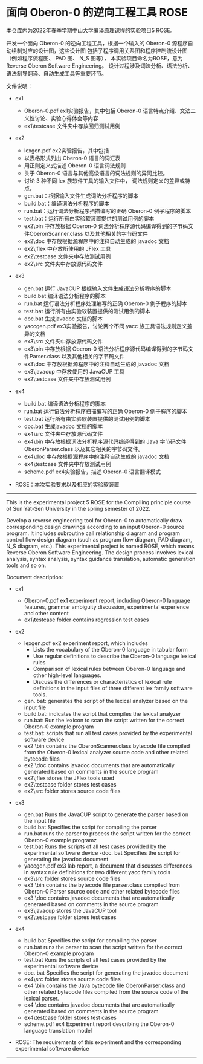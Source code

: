 # 面向 Oberon-0 的逆向工程工具  ROSE

本仓库内为2022年春季学期中山大学编译原理课程的实验项目5 ROSE。

开发一个面向 Oberon-0 的逆向工程工具，根据一个输入的 Oberon-0 源程序自动绘制对应的设计图，这些设计图
包括子程序调用关系图和程序控制流设计图（例如程序流程图、 PAD 图、 N_S 图等）， 本实验项目命名为ROSE，意为 Reverse Oberon Software Engineering。  设计过程涉及词法分析、语法分析、语法制导翻译、自动生成工具等重要环节。    

文件说明：

- ex1
  - Oberon-0.pdf  ex1实验报告，其中包括 Oberon-0 语言特点介绍、文法二义性讨论、实验心得体会等内容  
  - ex1\testcase 文件夹中存放回归测试用例
- ex2
  -  lexgen.pdf  ex2实验报告，其中包括
    - 以表格形式列出 Oberon-0 语言的词汇表
    - 用正则定义式描述 Oberon-0 语言词法规则
    - 关于 Oberon-0 语言与其他高级语言的词法规则的异同比较。
    - 讨论 3 种不同 lex 族软件工具的输入文件中， 词法规则定义的差异或特点。  
  - gen.bat：根据输入文件生成词法分析程序的脚本 
  - build.bat：编译词法分析程序的脚本 
  - run.bat：运行词法分析程序扫描编写的正确 Oberon-0 例子程序的脚本
  - test.bat：运行所有由实验软装置提供的测试用例的脚本 
  - ex2\bin 中存放根据 Oberon-0 词法分析程序源代码编译得到的字节码文件OberonScanner.class 以及其他相关的字节码文件
  - ex2\doc 中存放根据源程序中的注释自动生成的 javadoc 文档
  - ex2\jflex 中存放所使用的 JFlex 工具  
  - ex2\testcase 文件夹中存放测试用例
  - ex2\src 文件夹中存放源代码文件

- ex3
  - gen.bat 运行 JavaCUP 根据输入文件生成语法分析程序的脚本 
  - build.bat 编译语法分析程序的脚本 
  - run.bat 运行语法分析程序处理编写的正确 Oberon-0 例子程序的脚本
  - test.bat 运行所有由实验软装置提供的测试用例的脚本 
  - doc.bat 生成javadoc 文档的脚本
  - yaccgen.pdf ex3实验报告，讨论两个不同 yacc 族工具语法规则定义差异的文档  
  - ex3\src 文件夹中存放源代码文件
  - ex3\bin 中存放根据 Oberon-0 语法分析程序源代码编译得到的字节码文件Parser.class 以及其他相关的字节码文件
  - ex3\doc 中存放根据源程序中的注释自动生成的 javadoc 文档
  - ex3\javacup 中存放使用的 JavaCUP 工具
  - ex2\testcase 文件夹中存放测试用例
- ex4
  - build.bat 编译语法分析程序的脚本
  - run.bat 运行语法分析程序扫描编写的正确 Oberon-0 例子程序的脚本
  - test.bat 运行所有由实验软装置提供的测试用例的脚本 
  - doc.bat 生成javadoc 文档的脚本
  - ex4\src 文件夹中存放源代码文件
  - ex4\bin 中存放根据词法分析程序源代码编译得到的 Java 字节码文件OberonParser.class 以及其它相关的字节码文件。  
  - ex4\doc 中存放根据源程序中的注释自动生成的 javadoc 文档
  - ex4\testcase 文件夹中存放测试用例
  - scheme.pdf ex4实验报告，描述 Oberon-0 语言翻译模式 
-   ROSE：本次实验要求以及相应的实验软装置

---

This is the experimental project 5 ROSE for the Compiling principle course of Sun Yat-Sen University in the spring semester of 2022.

Develop a reverse engineering tool for Oberon-0 to automatically draw corresponding design drawings according to an input Oberon-0 source program. It includes subroutine call relationship diagram and program control flow design diagram (such as program flow diagram, PAD diagram, N_S diagram, etc.). This experimental project is named ROSE, which means Reverse Oberon Software Engineering. The design process involves lexical analysis, syntax analysis, syntax guidance translation, automatic generation tools and so on.

Document description:

- ex1
  - Oberon-0.pdf  ex1 experiment report, including Oberon-0 language features, grammar ambiguity discussion, experimental experience and other content
  - ex1\testcase folder contains regression test cases
- ex2
  - lexgen.pdf  ex2 experiment report, which includes
    - Lists the vocabulary of the Oberon-0 language in tabular form
    - Use regular definitions to describe the Oberon-0 language lexical rules
    - Comparison of lexical rules between Oberon-0 language and other high-level languages.
    - Discuss the differences or characteristics of lexical rule definitions in the input files of three different lex family software tools.
  - gen. bat: generates the script of the lexical analyzer based on the input file
  - build.bat: indicates the script that compiles the lexical analyzer
  - run.bat: Run the lexicon to scan the script written for the correct Oberon-0 example program
  - test.bat: scripts that run all test cases provided by the experimental software device
  - ex2 \bin contains the OberonScanner.class bytecode file compiled from the Oberon-0 lexical analyzer source code and other related bytecode files
  - ex2 \doc contains javadoc documents that are automatically generated based on comments in the source program
  - ex2\jflex stores the JFlex tools used
  - ex2\testcase folder stores test cases
  - ex2\src folder stores source code files

- ex3
  - gen.bat Runs the JavaCUP script to generate the parser based on the input file
  - build.bat Specifies the script for compiling the parser
  - run.bat runs the parser to process the script written for the correct Oberon-0 example programz	
  - test.bat Runs the scripts of all test cases provided by the experimental software device
  -doc. bat Specifies the script for generating the javadoc document
  - yaccgen.pdf  ex3 lab report, a document that discusses differences in syntax rule definitions for two different yacc family tools
  - ex3\src folder stores source code files
  - ex3 \bin contains the bytecode file parser.class compiled from Oberon-0 Parser source code and other related bytecode files
  - ex3 \doc contains javadoc documents that are automatically generated based on comments in the source program
  - ex3\javacup stores the JavaCUP tool
  - ex2\testcase folder stores test cases
- ex4
  - build.bat Specifies the script for compiling the parser
  - run.bat runs the parser to scan the script written for the correct Oberon-0 example program
  - test.bat Runs the scripts of all test cases provided by the experimental software device
  - doc. bat Specifies the script for generating the javadoc document
  - ex4\src folder stores source code files
  - ex4 \bin contains the Java bytecode file OberonParser.class and other related bytecode files compiled from the source code of the lexical parser.
  - ex4 \doc contains javadoc documents that are automatically generated based on comments in the source program
  - ex4\testcase folder stores test cases
  - scheme.pdf  ex4 Experiment report describing the Oberon-0 language translation model
- ROSE: The requirements of this experiment and the corresponding experimental software device

---
